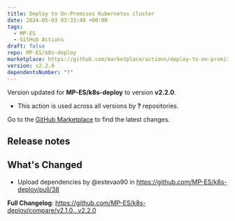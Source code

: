 ```yaml
---
title: Deploy to On-Premises Kubernetes cluster
date: 2024-05-03 03:33:49 +00:00
tags:
  - MP-ES
  - GitHub Actions
draft: false
repo: MP-ES/k8s-deploy
marketplace: https://github.com/marketplace/actions/deploy-to-on-premises-kubernetes-cluster
version: v2.2.0
dependentsNumber: "?"
---
```



Version updated for **MP-ES/k8s-deploy** to version **v2.2.0**.
- This action is used across all versions by **?** repositories.

Go to the [GitHub Marketplace](https://github.com/marketplace/actions/deploy-to-on-premises-kubernetes-cluster) to find the latest changes.

## Release notes

## What's Changed
* Upload dependencies by @estevao90 in https://github.com/MP-ES/k8s-deploy/pull/38


**Full Changelog**: https://github.com/MP-ES/k8s-deploy/compare/v2.1.0...v2.2.0
